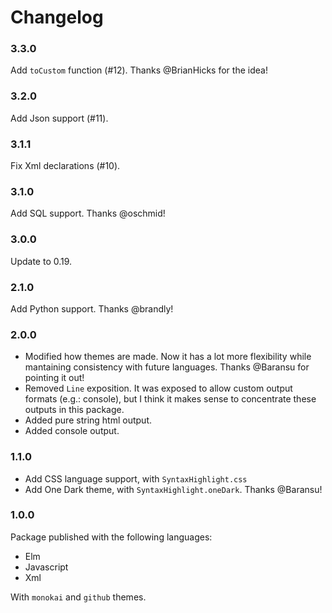 # Changelog

### 3.3.0

Add `toCustom` function (#12). Thanks @BrianHicks for the idea!


### 3.2.0

Add Json support (#11).

### 3.1.1

Fix Xml declarations (#10).

### 3.1.0

Add SQL support. Thanks @oschmid!


### 3.0.0

Update to 0.19.

### 2.1.0

Add Python support. Thanks @brandly!


### 2.0.0

- Modified how themes are made. Now it has a lot more flexibility
while mantaining consistency with future languages. Thanks @Baransu
for pointing it out!
- Removed `Line` exposition. It was exposed to allow custom output
formats (e.g.: console), but I think it makes sense to concentrate
these outputs in this package.
- Added pure string html output.
- Added console output.


### 1.1.0

- Add CSS language support, with `SyntaxHighlight.css`
- Add One Dark theme, with `SyntaxHighlight.oneDark`. Thanks @Baransu!


### 1.0.0

Package published with the following languages:

- Elm
- Javascript
- Xml

With `monokai` and `github` themes.
